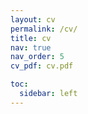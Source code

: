 ```yaml
---
layout: cv
permalink: /cv/
title: cv
nav: true
nav_order: 5
cv_pdf: cv.pdf

toc:
  sidebar: left
---
```

